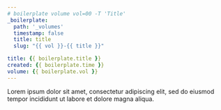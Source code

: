 ```yaml
---
# boilerplate volume vol=00 -T 'Title'
_boilerplate:
  path: '_volumes'
  timestamp: false
  title: title
  slug: "{{ vol }}-{{ title }}"

title: {{ boilerplate.title }}
created: {{ boilerplate.time }}
volume: {{ boilerplate.vol }}
---
```



Lorem ipsum dolor sit amet, consectetur adipiscing elit, sed do eiusmod tempor incididunt ut labore et dolore magna aliqua.


